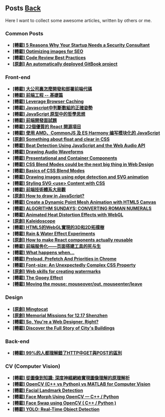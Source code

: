 ## Posts	[Back](./../README.md)

Here I want to collect some awesome articles, written by others or me.

### Common Posts

- [**\[轉載\] 5 Reasons Why Your Startup Needs a Security Consultant**](./security_consultant/security_consultant.md)
- [**\[轉載\] Optimizing images for SEO**](./optimize_image_for_seo/optimize_image_for_seo.md)
- [**\[轉載\] Code Review Best Practices**](./code_review_best_practices/code_review_best_practices.md)
- [**\[原創\] An automatically deployed GitBook project**](./auto_deployed_gitbook_projects/auto_deployed_gitbook_projects.md)

### Front-end

- [**\[轉載\] 大公司裏怎麼開發和部署前端代碼**](./frontend_code_in_big_company/frontend_code_in_big_company.md)
- [**\[轉載\] 前端工程 -- 基礎篇**](./base_frontend/base_frontend.md)
- [**\[轉載\] Leverage Browser Caching**](./leverage_browser_caching/leverage_browser_caching.md)
- [**\[轉載\] Javascript中判斷數組的正確姿勢**](./array_inference_in_javascript/array_inference_in_javascript.md)
- [**\[轉載\] JavaScript 原型中的哲學思想**](./prototype_of_javascript/prototype_of_javascript.md)
- [**\[轉載\] 前端開發面試題**](./frontend_interview/frontend_interview.md)
- [**\[轉載\] 22個優質的 React 開源項目**](./22_react_opensrc/22_react_opensrc.md)
- [**\[轉載\] 使用 AMD、CommonJS 及 ES Harmony 编写模块化的 JavaScript**](./modular_js_with_style/modular_js_with_style.md)
- [**\[原創\] Something about float and clear in CSS**](./float_clear/float_clear.md)
- [**\[轉載\] Beat Detection Using JavaScript and the Web Audio API**](./bpm_detection_with_javascript/bpm_detection_with_javascript.md)
- [**\[轉載\] Drawing Audio Waveforms**](./drawing_audio_waveforms/drawing_audio_waveforms.md)
- [**\[轉載\] Presentational and Container Components**](./presentational_and_container_components/presentational_and_container_components.md)
- [**\[轉載\] CSS Blend Modes could be the next big thing in Web Design**](./css_blend_mode/css_blend_mode.md)
- [**\[轉載\] Basics of CSS Blend Modes**](./basics_of_css_blend_mode/basics_of_css_blend_mode.md)
- [**\[轉載\] Drawing images using edge detection and SVG animation**](./draw_image_using_edge_detection_and_svg/draw_image_using_edge_detection_and_svg.md)
- [**\[轉載\] Styling SVG &lt;use&gt; Content with CSS**](./style_svg_use/style_svg_use.md)
- [**\[轉載\] 前端技術體系大局觀**](./whole_front_end/whole_front_end.md)
- [**\[原創\] How to draw in JavaScript?**](./how_to_draw/how_to_draw.md)
- [**\[轉載\] Create a Dynamic Point Mesh Animation with HTML5 Canvas**](./point_mesh/point_mesh.md)
- [**\[轉載\] ALGORITHM SUNDAYS: CONVERTING ROMAN NUMERALS**](./converting_roman_numerals/converting_roman_numerals.md)
- [**\[轉載\] Animated Heat Distortion Effects with WebGL**](./heat_distortion/heat_distortion.md)
- [**\[原創\] Kaleidoscope**](./kaleidoscope/kaleidoscope.md)
- [**\[轉載\] HTML5的WebGL實現的3D和2D拓撲樹**](./topological_webgl/topological_webgl.md)
- [**\[轉載\] Rain & Water Effect Experiments**](./rain/rain.md)
- [**\[原創\] How to make React components actually reusable**](./reusable_react_components/reusable_react_components.md)
- [**\[轉載\] 前端服务化——页面搭建工具的死与生**](./IDE/IDE.md)
- [**\[轉載\] What happens when...**](./what_happens_when/what_happens_when.md)
- [**\[轉載\] Preload, Prefetch And Priorities in Chrome**](./preload_prefetch_chrome/preload_prefetch_chrome.md)
- [**\[轉載\] Font-size: An Unexpectedly Complex CSS Property**](./complex_font_size/complex_font_size.md)
- [**\[原創\] Web skills for creating watermarks**](./create_watermarks_with_canvas/create_watermarks_with_canvas.md)
- [**\[轉載\] The Gooey Effect**](./the_gooey_effect/the_gooey_effect.md)
- [**\[轉載\] Moving the mouse: mouseover/out, mouseenter/leave**](./mouse_event/mouse_event.md)

### Design

- [**\[原創\] Mingtocat**](./mingtocat/mingtocat.md)
- [**\[原創\] Memorial Missions for 12.17 Shenzhen**](./1217_mission_of_shenzhen/1217_mission_of_shenzhen.md)
- [**\[轉載\] So, You're a Web Designer, Right?**](./so_a_web_designer/so_a_web_designer.md)
- [**\[轉載\] Discover the Full Story of City's Buildings**](./discover_city/discover_city.md)

### Back-end

- [**\[轉載\] 99%的人都理解錯了HTTP中GET與POST的區別**](./http_and_get/http_and_get.md)

### CV (Computer Vision)

- [**\[轉載\] 從圖像到知識: 深度神經網絡實現圖像理解的原理解析**](./dnn_2_image/dnn_2_image.md)
- [**\[轉載\] OpenCV (C++ vs Python) vs MATLAB for Computer Vision**](./opencv_vs_matlab/opencv_vs_matlab.md)
- [**\[轉載\] Facial Landmark Detection**](./facial_landmark/facial_landmark.md)
- [**\[轉載\] Face Morph Using OpenCV — C++ / Python**](./face_morph/face_morph.md)
- [**\[轉載\] Face Swap using OpenCV ( C++ / Python )**](./face_swap/face_swap.md)
- [**\[轉載\] YOLO: Real-Time Object Detection**](./yolo/yolo.md)
